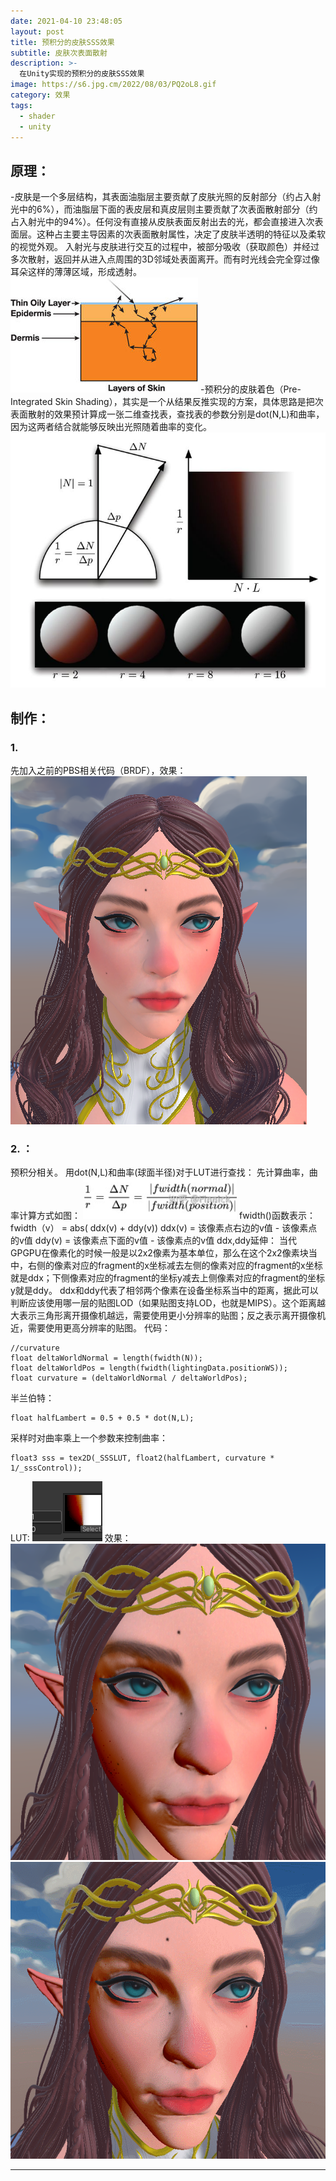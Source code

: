 ```yaml
---
date: 2021-04-10 23:48:05
layout: post
title: 预积分的皮肤SSS效果
subtitle: 皮肤次表面散射
description: >-
  在Unity实现的预积分的皮肤SSS效果
image: https://s6.jpg.cm/2022/08/03/PQ2oL8.gif
category: 效果
tags:
  - shader
  - unity
---
```


## 原理：
-皮肤是一个多层结构，其表面油脂层主要贡献了皮肤光照的反射部分（约占入射光中的6%），而油脂层下面的表皮层和真皮层则主要贡献了次表面散射部分（约占入射光中的94%）。任何没有直接从皮肤表面反射出去的光，都会直接进入次表面层。这种占主要主导因素的次表面散射属性，决定了皮肤半透明的特征以及柔软的视觉外观。
入射光与皮肤进行交互的过程中，被部分吸收（获取颜色）并经过多次散射，返回并从进入点周围的3D邻域处表面离开。而有时光线会完全穿过像耳朵这样的薄薄区域，形成透射。
![](/assets/img/pre-sss-skin/1.png)
-预积分的皮肤着色（Pre-Integrated Skin Shading），其实是一个从结果反推实现的方案，具体思路是把次表面散射的效果预计算成一张二维查找表，查找表的参数分别是dot(N,L)和曲率，因为这两者结合就能够反映出光照随着曲率的变化。
![](/assets/img/pre-sss-skin/2.png)

## 制作： 
### 1. 
先加入之前的PBS相关代码（BRDF），效果：
![](/assets/img/pre-sss-skin/3.png)
### 2. ： 
预积分相关。 
用dot(N,L)和曲率(球面半径)对于LUT进行查找：
先计算曲率，曲率计算方式如图：
![](/assets/img/pre-sss-skin/0.png)
fwidth()函数表示：
fwidth（v） = abs( ddx(v) + ddy(v))
ddx(v) = 该像素点右边的v值 - 该像素点的v值
ddy(v) = 该像素点下面的v值 - 该像素点的v值
ddx,ddy延伸：
当代GPGPU在像素化的时候一般是以2x2像素为基本单位，那么在这个2x2像素块当中，右侧的像素对应的fragment的x坐标减去左侧的像素对应的fragment的x坐标就是ddx；下侧像素对应的fragment的坐标y减去上侧像素对应的fragment的坐标y就是ddy。
ddx和ddy代表了相邻两个像素在设备坐标系当中的距离，据此可以判断应该使用哪一层的贴图LOD（如果贴图支持LOD，也就是MIPS）。这个距离越大表示三角形离开摄像机越远，需要使用更小分辨率的贴图；反之表示离开摄像机近，需要使用更高分辨率的贴图。
代码：


```
//curvature
float deltaWorldNormal = length(fwidth(N));
float deltaWorldPos = length(fwidth(lightingData.positionWS));
float curvature = (deltaWorldNormal / deltaWorldPos);
```

半兰伯特：
```
float halfLambert = 0.5 + 0.5 * dot(N,L);
```

采样时对曲率乘上一个参数来控制曲率：
```
float3 sss = tex2D(_SSSLUT, float2(halfLambert, curvature * 1/_sssControl));
```
LUT:
![](/assets/img/pre-sss-skin/4.png)
效果：
![](/assets/img/pre-sss-skin/5.png)
![](/assets/img/pre-sss-skin/6.gif)

---